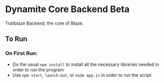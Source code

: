 # Dynamite Core Backend **Beta**
Trailblaze Backend, the core of Blaze.


## To Run
### On First Run:
- Do the usual `npm install` to install all the necessary libraries needed in order to run the program
- Use `npm start`, `launch.bat`, or `node app.js` in order to run the script
